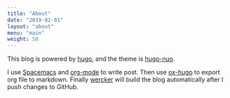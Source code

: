 ```yaml
---
title: "About"
date: "2019-02-01"
layout: "about"
menu: "main"
weight: 50
---
```


This blog is powered by [hugo](https://gohugo.io), and the theme is [hugo-nuo](https://github.com/laozhu/hugo-nuo/).

I use [Spacemacs](https://spacemacs.org) and [org-mode](https://orgmode.org) to write post. Then use [ox-hugo](https://ox-hugo.scripter.co) to export org file to markdown. Finally [wercker](http://app.wercker.com) will build the blog automatically after I push changes to GitHub.

